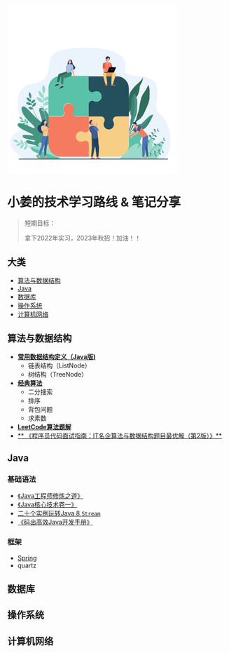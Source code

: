 <img src="pics\73386-problem-solving-team.gif" style="zoom: 60%;" />

# 小姜的技术学习路线 & 笔记分享

> 短期目标：
>
> 拿下2022年实习，2023年秋招！加油！！

## 大类

* [算法与数据结构](#datastructure)
* [Java](#java)
* [数据库](#database)
* [操作系统](#operatingSystem)
* [计算机网络](#computerNetworking)

<h2 id="datastructure">算法与数据结构</h2>

* [**常用数据结构定义（Java版)**](https://github.com/LehiChiang/FightFor2022/tree/main/algorithm/datastructure)
  * 链表结构（ListNode）
  * 树结构（TreeNode）
* [**经典算法**](https://github.com/LehiChiang/FightFor2022/tree/main/algorithm/common)
  * 二分搜索
  * 排序
  * 背包问题
  * 求素数
* [**LeetCode算法题解**](https://github.com/LehiChiang/FightFor2022/tree/main/algorithm/interviewCode)
* [**
  《程序员代码面试指南：IT名企算法与数据结构题目最优解（第2版）》**](https://github.com/LehiChiang/FightFor2022/tree/main/algorithm/leetcode/editor/cn)

<h2 id="java">Java</h2>

### 基础语法

- [《Java工程师修炼之道》](https://github.com/LehiChiang/FightFor2022/tree/main/java/src/main/java/Java%E5%B7%A5%E7%A8%8B%E5%B8%88%E4%BF%AE%E7%82%BC%E4%B9%8B%E9%81%93)
- [《Java核心技术卷一》](https://github.com/LehiChiang/FightFor2022/tree/main/java/src/main/java/java%E6%A0%B8%E5%BF%83%E6%8A%80%E6%9C%AF%E5%8D%B7%E4%B8%80)
- [二十个实例玩转Java 8 `Stream`](https://github.com/LehiChiang/FightFor2022/tree/main/java/src/main/java/%E4%BA%8C%E5%8D%81%E4%B8%AA%E5%AE%9E%E4%BE%8B%E7%8E%A9%E8%BD%ACJava8Stream)
- [《码出高效Java开发手册》](https://github.com/LehiChiang/FightFor2022/tree/main/java/src/main/java/%E7%A0%81%E5%87%BA%E9%AB%98%E6%95%88Java%E5%BC%80%E5%8F%91%E6%89%8B%E5%86%8C)

### 框架

- [Spring](https://github.com/LehiChiang/FightFor2022/tree/main/java/src/main/java/Spring)
- quartz

<h2 id="database">数据库</h2>

<h2 id="operatingSystem">操作系统</h2>

<h2 id="computerNetworking">计算机网络</h2>

